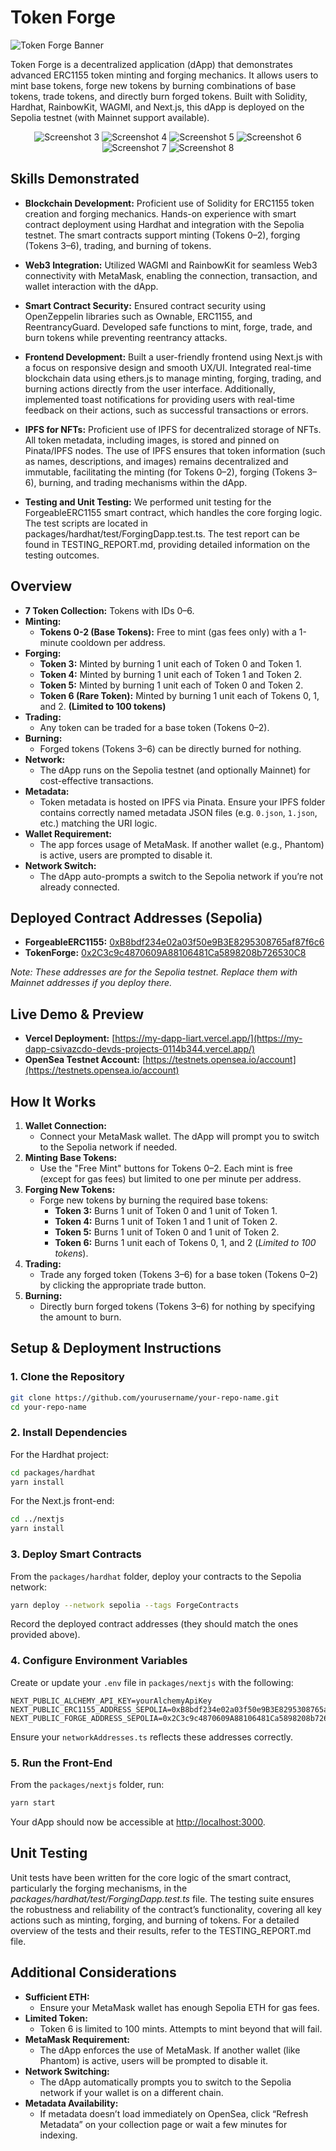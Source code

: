 # Token Forge

![Token Forge Banner](./assets/image-2.png)

Token Forge is a decentralized application (dApp) that demonstrates advanced ERC1155 token minting and forging mechanics. It allows users to mint base tokens, forge new tokens by burning combinations of base tokens, trade tokens, and directly burn forged tokens. Built with Solidity, Hardhat, RainbowKit, WAGMI, and Next.js, this dApp is deployed on the Sepolia testnet (with Mainnet support available).

<p align="center" style="margin:0;">
  <img src="./assets/image-3.png" alt="Screenshot 3" style="margin:0;" />
  <img src="./assets/image-4.png" alt="Screenshot 4" style="margin:0;" />
  <img src="./assets/image-5.png" alt="Screenshot 5" style="margin:0;" />
  <img src="./assets/image-6.png" alt="Screenshot 6" style="margin:0;" />
  <img src="./assets/image-7.png" alt="Screenshot 7" style="margin:0;" />
  <img src="./assets/image-8.png" alt="Screenshot 8" style="margin:0;" />
</p>

## Skills Demonstrated

- **Blockchain Development:**
Proficient use of Solidity for ERC1155 token creation and forging mechanics. Hands-on experience with smart contract deployment using Hardhat and integration with the Sepolia testnet. The smart contracts support minting (Tokens 0–2), forging (Tokens 3–6), trading, and burning of tokens.

- **Web3 Integration:**
Utilized WAGMI and RainbowKit for seamless Web3 connectivity with MetaMask, enabling the connection, transaction, and wallet interaction with the dApp.

- **Smart Contract Security:**
Ensured contract security using OpenZeppelin libraries such as Ownable, ERC1155, and ReentrancyGuard. Developed safe functions to mint, forge, trade, and burn tokens while preventing reentrancy attacks.

- **Frontend Development:**
Built a user-friendly frontend using Next.js with a focus on responsive design and smooth UX/UI. Integrated real-time blockchain data using ethers.js to manage minting, forging, trading, and burning actions directly from the user interface. Additionally, implemented toast notifications for providing users with real-time feedback on their actions, such as successful transactions or errors.

- **IPFS for NFTs:**
Proficient use of IPFS for decentralized storage of NFTs. All token metadata, including images, is stored and pinned on Pinata/IPFS nodes. The use of IPFS ensures that token information (such as names, descriptions, and images) remains decentralized and immutable, facilitating the minting (for Tokens 0–2), forging (Tokens 3–6), burning, and trading mechanisms within the dApp.

- **Testing and Unit Testing:**
We performed unit testing for the ForgeableERC1155 smart contract, which handles the core forging logic. The test scripts are located in packages/hardhat/test/ForgingDapp.test.ts.
The test report can be found in TESTING_REPORT.md, providing detailed information on the testing outcomes.

## Overview

- **7 Token Collection:** Tokens with IDs 0–6.
- **Minting:**  
  - **Tokens 0-2 (Base Tokens):** Free to mint (gas fees only) with a 1-minute cooldown per address.
- **Forging:**  
  - **Token 3:** Minted by burning 1 unit each of Token 0 and Token 1.  
  - **Token 4:** Minted by burning 1 unit each of Token 1 and Token 2.  
  - **Token 5:** Minted by burning 1 unit each of Token 0 and Token 2.  
  - **Token 6 (Rare Token):** Minted by burning 1 unit each of Tokens 0, 1, and 2. **(Limited to 100 tokens)**
- **Trading:**  
  - Any token can be traded for a base token (Tokens 0–2).
- **Burning:**  
  - Forged tokens (Tokens 3–6) can be directly burned for nothing.
- **Network:**  
  - The dApp runs on the Sepolia testnet (and optionally Mainnet) for cost-effective transactions.
- **Metadata:**  
  - Token metadata is hosted on IPFS via Pinata. Ensure your IPFS folder contains correctly named metadata JSON files (e.g. `0.json`, `1.json`, etc.) matching the URI logic.
- **Wallet Requirement:**  
  - The app forces usage of MetaMask. If another wallet (e.g., Phantom) is active, users are prompted to disable it.
- **Network Switch:**  
  - The dApp auto-prompts a switch to the Sepolia network if you’re not already connected.

## Deployed Contract Addresses (Sepolia)

- **ForgeableERC1155:** [0xB8bdf234e02a03f50e9B3E8295308765af87f6c6](https://sepolia.etherscan.io/address/0xB8bdf234e02a03f50e9B3E8295308765af87f6c6#writeContract) 
- **TokenForge:** [0x2C3c9c4870609A88106481Ca5898208b726530C8](https://sepolia.etherscan.io/address/0x2C3c9c4870609A88106481Ca5898208b726530C8#writeContract)

*Note: These addresses are for the Sepolia testnet. Replace them with Mainnet addresses if you deploy there.*

## Live Demo & Preview

- **Vercel Deployment:** [https://my-dapp-liart.vercel.app/](https://my-dapp-csivazcdo-devds-projects-0114b344.vercel.app/)
- **OpenSea Testnet Account:** [https://testnets.opensea.io/account](https://testnets.opensea.io/account)

## How It Works

1. **Wallet Connection:**  
   - Connect your MetaMask wallet. The dApp will prompt you to switch to the Sepolia network if needed.
2. **Minting Base Tokens:**  
   - Use the "Free Mint" buttons for Tokens 0–2. Each mint is free (except for gas fees) but limited to one per minute per address.
3. **Forging New Tokens:**  
   - Forge new tokens by burning the required base tokens:
     - **Token 3:** Burns 1 unit of Token 0 and 1 unit of Token 1.
     - **Token 4:** Burns 1 unit of Token 1 and 1 unit of Token 2.
     - **Token 5:** Burns 1 unit of Token 0 and 1 unit of Token 2.
     - **Token 6:** Burns 1 unit each of Tokens 0, 1, and 2 (*Limited to 100 tokens*).
4. **Trading:**  
   - Trade any forged token (Tokens 3–6) for a base token (Tokens 0–2) by clicking the appropriate trade button.
5. **Burning:**  
   - Directly burn forged tokens (Tokens 3–6) for nothing by specifying the amount to burn.

## Setup & Deployment Instructions

### 1. Clone the Repository

```bash
git clone https://github.com/yourusername/your-repo-name.git
cd your-repo-name
```

### 2. Install Dependencies

For the Hardhat project:

```bash
cd packages/hardhat
yarn install
```

For the Next.js front-end:

```bash
cd ../nextjs
yarn install
```

### 3. Deploy Smart Contracts

From the `packages/hardhat` folder, deploy your contracts to the Sepolia network:

```bash
yarn deploy --network sepolia --tags ForgeContracts
```

Record the deployed contract addresses (they should match the ones provided above).

### 4. Configure Environment Variables

Create or update your `.env` file in `packages/nextjs` with the following:

```
NEXT_PUBLIC_ALCHEMY_API_KEY=yourAlchemyApiKey
NEXT_PUBLIC_ERC1155_ADDRESS_SEPOLIA=0xB8bdf234e02a03f50e9B3E8295308765af87f6c6
NEXT_PUBLIC_FORGE_ADDRESS_SEPOLIA=0x2C3c9c4870609A88106481Ca5898208b726530C8
```

Ensure your `networkAddresses.ts` reflects these addresses correctly.

### 5. Run the Front-End

From the `packages/nextjs` folder, run:

```bash
yarn start
```

Your dApp should now be accessible at [http://localhost:3000](http://localhost:3000).

## Unit Testing
Unit tests have been written for the core logic of the smart contract, particularly the forging mechanisms, in the *packages/hardhat/test/ForgingDapp.test.ts* file. The testing suite ensures the robustness and reliability of the contract’s functionality, covering all key actions such as minting, forging, and burning of tokens. For a detailed overview of the tests and their results, refer to the TESTING_REPORT.md file.

## Additional Considerations

- **Sufficient ETH:**  
  - Ensure your MetaMask wallet has enough Sepolia ETH for gas fees.
- **Limited Token:**  
  - Token 6 is limited to 100 mints. Attempts to mint beyond that will fail.
- **MetaMask Requirement:**  
  - The dApp enforces the use of MetaMask. If another wallet (like Phantom) is active, users will be prompted to disable it.
- **Network Switching:**  
  - The dApp automatically prompts you to switch to the Sepolia network if your wallet is on a different chain.
- **Metadata Availability:**  
  - If metadata doesn’t load immediately on OpenSea, click “Refresh Metadata” on your collection page or wait a few minutes for indexing.

